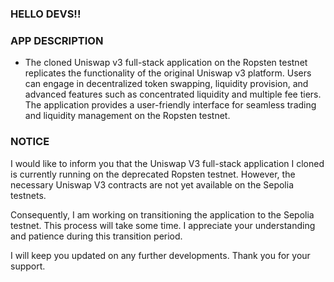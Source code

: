 ### HELLO DEVS!!
### APP DESCRIPTION
- The cloned Uniswap v3 full-stack application on the Ropsten testnet replicates the functionality of the original Uniswap v3 platform. Users can engage in decentralized token swapping, liquidity provision, and advanced features such as concentrated liquidity and multiple fee tiers. The application provides a user-friendly interface for seamless trading and liquidity management on the Ropsten testnet.

### NOTICE
I would like to inform you that the Uniswap V3 full-stack application I cloned is currently running on the deprecated Ropsten testnet. However, the necessary Uniswap V3 contracts are not yet available on the Sepolia testnets.

Consequently, I am working on transitioning the application to the Sepolia testnet. This process will take some time. I appreciate your understanding and patience during this transition period.

I will keep you updated on any further developments. Thank you for your support.
